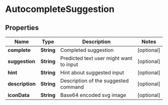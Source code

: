 

# AutocompleteSuggestion


## Properties

| Name | Type | Description | Notes |
|------------ | ------------- | ------------- | -------------|
|**complete** | **String** | Completed suggestion |  [optional] |
|**suggestion** | **String** | Predicted text user might want to input |  [optional] |
|**hint** | **String** | Hint about suggested input |  [optional] |
|**description** | **String** | Description of the suggested command |  [optional] |
|**iconData** | **String** | Base64 encoded svg image |  [optional] |



